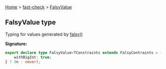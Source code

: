 [Home](/) &gt; [fast-check](../fast-check.md) &gt; [FalsyValue](FalsyValue.md)

## FalsyValue type

Typing for values generated by [falsy()](falsy_1.md)

<b>Signature:</b>

```typescript
export declare type FalsyValue<TConstraints extends FalsyContraints = {}> = false | null | 0 | '' | typeof NaN | undefined | (TConstraints extends {
    withBigInt: true;
} ? 0n : never);
```
